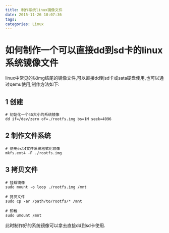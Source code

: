 ```yaml
---
title: 制作系统linux镜像文件
date: 2015-11-26 10:07:36
tags:
categories: Linux
---
```


# 如何制作一个可以直接dd到sd卡的linux系统镜像文件

linux中常见的以img结尾的镜像文件,可以直接dd到sd卡或sata硬盘使用,也可以通过qemu使用,制作方法如下:

## 1 创建
```
# 初始化一个4G大小的系统镜像
dd if=/dev/zero of=./rootfs.img bs=1M seek=4096
```

## 2 制作文件系统
```
# 使用ext4文件系统格式化镜像
mkfs.ext4 -F ./rootfs.img
```

## 3 拷贝文件
```
# 挂载镜像
sudo mount -o loop ./rootfs.img /mnt

# 拷贝文件
sudo cp -ar /path/to/rootfs/* /mnt

# 卸载
sudo umount /mnt
```

此时制作好的系统镜像可以拿去直接dd到sd卡使用.